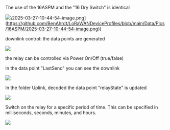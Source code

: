 The use of the 16ASPM and the "16 Dry Switch" is identical

![]([https://github.com/BenAhrdt/LoRaWANDeviceProfiles/tree/main/Data/Pics/16ASPM)\2025-03-27-10-44-54-image.png](https://github.com/BenAhrdt/LoRaWANDeviceProfiles/blob/main/Data/Pics/16ASPM/2025-03-27-10-44-54-image.png))

downlink control: the data points are generated

![](C:\Users\Joerg\AppData\Roaming\marktext\images\2025-03-27-11-07-00-image.png)

the relay can be controlled via Power On/Off (true/false)

In the data point "LastSend" you can see the downlink

![](C:\Users\Joerg\AppData\Roaming\marktext\images\2025-03-27-11-11-05-image.png)

In the folder Uplink, decoded the data point "relayState" is updated

![](C:\Users\Joerg\AppData\Roaming\marktext\images\2025-03-27-11-14-24-image.png)

Switch on the relay for a specific period of time. This can be specified in milliseconds, seconds, minutes, and hours.

![](C:\Users\Joerg\AppData\Roaming\marktext\images\2025-03-27-11-17-53-image.png)





